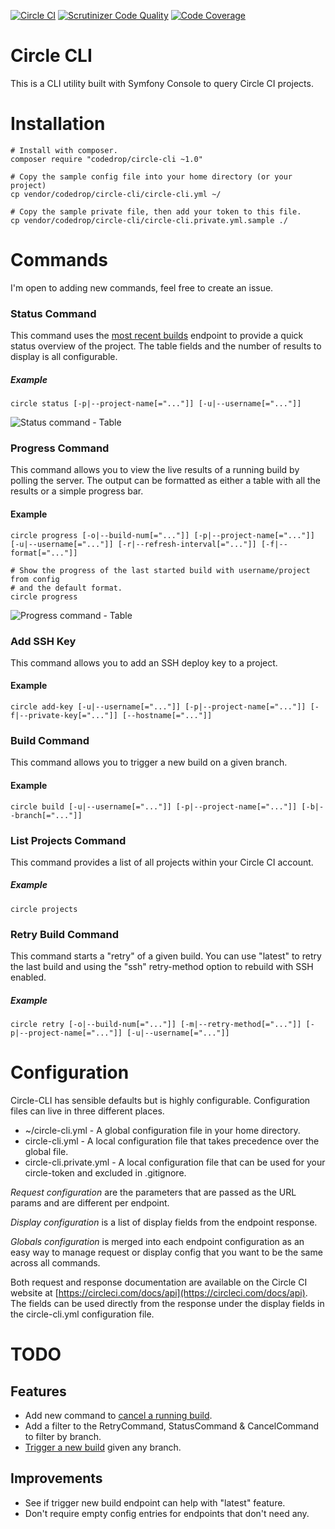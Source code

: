 [![Circle CI](https://circleci.com/gh/code-drop/Circle-CLI.svg?style=svg)](https://circleci.com/gh/code-drop/Circle-CLI)
[![Scrutinizer Code Quality](https://scrutinizer-ci.com/g/code-drop/Circle-CLI/badges/quality-score.png?b=master)](https://scrutinizer-ci.com/g/code-drop/Circle-CLI/?branch=master)
[![Code Coverage](https://scrutinizer-ci.com/g/code-drop/Circle-CLI/badges/coverage.png?b=master)](https://scrutinizer-ci.com/g/code-drop/Circle-CLI/?branch=master)

# Circle CLI

This is a CLI utility built with Symfony Console to query Circle CI projects.

# Installation

    # Install with composer.
    composer require "codedrop/circle-cli ~1.0"

    # Copy the sample config file into your home directory (or your project)
    cp vendor/codedrop/circle-cli/circle-cli.yml ~/

    # Copy the sample private file, then add your token to this file.
    cp vendor/codedrop/circle-cli/circle-cli.private.yml.sample ./

# Commands

I'm open to adding new commands, feel free to create an issue.

### Status Command

This command uses the [most recent builds](https://circleci.com/docs/api#recent-builds-project) endpoint
to provide a quick status overview of the project. The table fields and the number of results to display
is all configurable.

##### Example

    circle status [-p|--project-name[="..."]] [-u|--username[="..."]]

![Status command - Table](https://raw.githubusercontent.com/code-drop/Circle-CLI/master/assets/status.jpg)

### Progress Command

This command allows you to view the live results of a running build by polling the server. The output
can be formatted as either a table with all the results or a simple progress bar.

#### Example

    circle progress [-o|--build-num[="..."]] [-p|--project-name[="..."]] [-u|--username[="..."]] [-r|--refresh-interval[="..."]] [-f|--format[="..."]]
    
    # Show the progress of the last started build with username/project from config
    # and the default format.
    circle progress

![Progress command - Table](https://raw.githubusercontent.com/code-drop/Circle-CLI/master/assets/progress-table.jpg)

### Add SSH Key

This command allows you to add an SSH deploy key to a project.

#### Example

    circle add-key [-u|--username[="..."]] [-p|--project-name[="..."]] [-f|--private-key[="..."]] [--hostname[="..."]]

### Build Command

This command allows you to trigger a new build on a given branch.

#### Example

    circle build [-u|--username[="..."]] [-p|--project-name[="..."]] [-b|--branch[="..."]]

### List Projects Command

This command provides a list of all projects within your Circle CI account.

##### Example

    circle projects
    
### Retry Build Command

This command starts a "retry" of a given build. You can use "latest" to retry
the last build and using the "ssh" retry-method option to rebuild with SSH enabled.

##### Example

    circle retry [-o|--build-num[="..."]] [-m|--retry-method[="..."]] [-p|--project-name[="..."]] [-u|--username[="..."]]

# Configuration

Circle-CLI has sensible defaults but is highly configurable. Configuration files can live
in three different places.

* ~/circle-cli.yml - A global configuration file in your home directory.
* circle-cli.yml - A local configuration file that takes precedence over the global file.
* circle-cli.private.yml  - A local configuration file that can be used for your circle-token and excluded in .gitignore.

*Request configuration* are the parameters that are passed as the URL params and are different per endpoint.

*Display configuration* is a list of display fields from the endpoint response.

*Globals configuration* is merged into each endpoint configuration as an easy way to manage request or display config
that you want to be the same across all commands.

Both request and response documentation are available on the Circle CI website at
[https://circleci.com/docs/api](https://circleci.com/docs/api). The fields can be used directly
from the response under the display fields in the circle-cli.yml configuration file.

# TODO

## Features

* Add new command to [cancel a running build](https://circleci.com/docs/api#cancel-build).
* Add a filter to the RetryCommand, StatusCommand & CancelCommand to filter by branch.
* [Trigger a new build](https://circleci.com/docs/api#new-build) given any branch.

## Improvements

* See if trigger new build endpoint can help with "latest" feature.
* Don't require empty config entries for endpoints that don't need any.
